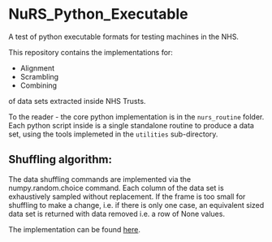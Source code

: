 # NuRS_Python_Executable
A test of python executable formats for testing machines in the NHS.

This repository contains the implementations for:

* Alignment
* Scrambling
* Combining

of data sets extracted inside NHS Trusts.

To the reader - the core python implementation is in the `nurs_routine` folder.  Each python script inside is a single standalone routine to produce a data set, using the tools implemeted in the `utilities` sub-directory.

## Shuffling algorithm:

The data shuffling commands are implemented via the numpy.random.choice command.  Each column of the data set is exhaustively sampled without replacement.  If the frame is too small for shuffling to make a change, i.e. if there is only one case, an equivalent sized data set is returned with data removed i.e. a row of None values.

The implementation can be found [here](nurs_routines/utilities/utilities.py).
